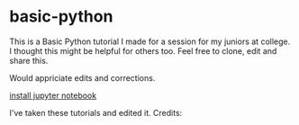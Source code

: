 # basic-python

This is a Basic Python tutorial I made for a session for my juniors at college. I thought this might be helpful for others too. Feel free to clone, edit and share this.

Would appriciate edits and corrections.

[install jupyter notebook](http://jupyter.org/install.html)

I've taken these tutorials and edited it.
Credits: 

